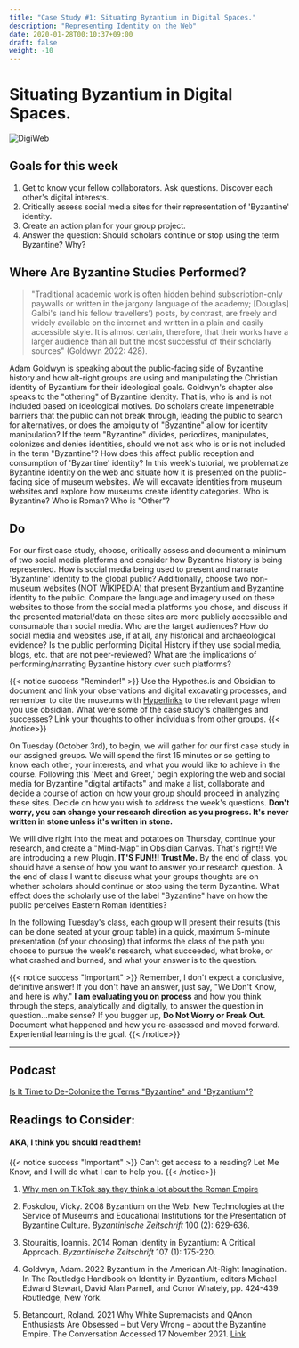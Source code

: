 ```yaml
---
title: "Case Study #1: Situating Byzantium in Digital Spaces."
description: "Representing Identity on the Web"
date: 2020-01-28T00:10:37+09:00
draft: false
weight: -10
---
```


# Situating Byzantium in Digital Spaces.


![DigiWeb](favicon/DigiWeb.png)

## Goals for this week

1. Get to know your fellow collaborators. Ask questions. Discover each other's digital interests.
2. Critically assess social media sites for their representation of 'Byzantine' identity.
3. Create an action plan for your group project.
4. Answer the question: Should scholars continue or stop using the term Byzantine? Why?

## Where Are Byzantine Studies Performed?

>"Traditional academic work is often hidden behind subscription-only paywalls or written in the jargony language of the academy; [Douglas] Galbi's (and his fellow travellers’) posts, by contrast, are freely and widely available on the internet and written in a plain and easily accessible style. It is almost certain, therefore, that their works have a larger audience than all but the most successful of their scholarly sources" (Goldwyn 2022: 428).

Adam Goldwyn is speaking about the public-facing side of Byzantine history and how alt-right groups are using and manipulating the Christian identity of Byzantium for their ideological goals. Goldwyn's chapter also speaks to the "othering" of Byzantine identity. That is, who is and is not included based on ideological motives. Do scholars create impenetrable barriers that the public can not break through, leading the public to search for alternatives, or does the ambiguity of "Byzantine" allow for identity manipulation? If the term "Byzantine" divides, periodizes, manipulates, colonizes and denies identities, should we not ask who is or is not included in the term "Byzantine"? How does this affect public reception and consumption of 'Byzantine' identity? In this week's tutorial, we problematize Byzantine identity on the web and situate how it is presented on the public-facing side of museum websites. We will excavate identities from museum websites and explore how museums create identity categories. Who is Byzantine? Who is Roman? Who is "Other"?

## Do

For our first case study, choose, critically assess and document a minimum of two social media platforms and consider how Byzantine history is being represented. How is social media being used to present and narrate 'Byzantine' identity to the global public? Additionally, choose two non-museum websites (NOT WIKIPEDIA) that present Byzantium and Byzantine identity to the public. Compare the language and imagery used on these websites to those from the social media platforms you chose, and discuss if the presented material/data on these sites are more publicly accessible and consumable than social media. Who are the target audiences? How do social media and websites use, if at all, any historical and archaeological evidence? Is the public performing Digital History if they use social media, blogs, etc. that are not peer-reviewed? What are the implications of performing/narrating Byzantine history over such platforms? 

{{< notice success "Reminder!" >}} Use the Hypothes.is and Obsidian to document and link your observations and digital excavating processes, and remember to cite the museums with [Hyperlinks](https://www.byzantinemuseum.gr/en/) to the relevant page when you use obsidian. What were some of the case study's challenges and successes? Link your thoughts to other individuals from other groups. {{< /notice>}}

On Tuesday (October 3rd), to begin, we will gather for our first case study in our assigned groups. We will spend the first 15 minutes or so getting to know each other, your interests, and what you would like to achieve in the course. Following this 'Meet and Greet,' begin exploring the web and social media for Byzantine "digital artifacts" and make a list, collaborate and decide a course of action on how your group should proceed in analyzing these sites. Decide on how you wish to address the week's questions. **Don't worry, you can change your research direction as you progress. It's never written in stone unless it's written in stone.** 

We will dive right into the meat and potatoes on Thursday, continue your research, and create a "Mind-Map" in Obsidian Canvas. That's right!! We are introducing a new Plugin. **IT'S FUN!!! Trust Me.** By the end of class, you should have a sense of how you want to answer your research question. A the end of class I want to discuss what your groups thoughts are on whether scholars should continue or stop using the term Byzantine. What effect does the scholarly use of the label "Byzantine" have on how the public perceives Eastern Roman identities?

In the following Tuesday's class, each group will present their results (this can be done seated at your group table) in a quick, maximum 5-minute presentation (of your choosing) that informs the class of the path you choose to pursue the week's research, what succeeded, what broke, or what crashed and burned, and what your answer is to the question. 

{{< notice success "Important" >}} Remember, I don't expect a conclusive, definitive answer! If you don't have an answer, just say, "We Don't Know, and here is why." **I am evaluating you on process** and how you think through the steps, analytically and digitally, to answer the question in question...make sense? If you bugger up, **Do Not Worry or Freak Out.** Document what happened and how you re-assessed and moved forward. Experiential learning is the goal. {{< /notice>}}

---
## Podcast 

[Is It Time to De-Colonize the Terms "Byzantine" and "Byzantium"?](https://www.youtube.com/watch?v=oMIwE3DoU3U&list=PLkocuYd2ADmhdt3emdhs-7V_IGV1BjthL) 

## Readings to Consider:
#### AKA, I think you should read them!

{{< notice success "Important" >}} Can't get access to a reading? Let Me Know, and I will do what I can to help you. {{< /notice>}}
   
1. [Why men on TikTok say they think a lot about the Roman Empire](https://www.msnbc.com/opinion/msnbc-opinion/men-roman-empire-tiktok-trend-rcna105780)

2.  Foskolou, Vicky. 2008   Byzantium on the Web: New Technologies at the Service of Museums and Educational Institutions for the Presentation of Byzantine Culture. _Byzantinische Zeitschrift_ 100 (2): 629-636. 
   
3. Stouraitis, Ioannis. 2014   Roman Identity in Byzantium: A Critical Approach. _Byzantinische Zeitschrift_ 107 (1): 175-220.  
    
4. Goldwyn, Adam. 2022 Byzantium in the American Alt-Right Imagination. In The Routledge Handbook on Identity in Byzantium, editors Michael Edward Stewart, David Alan Parnell, and Conor Whately, pp. 424-439. Routledge, New York.
    
5. Betancourt, Roland. 2021 Why White Supremacists and QAnon Enthusiasts Are Obsessed – but Very Wrong – about the Byzantine Empire. The Conversation Accessed 17 November 2021. [Link](http://theconversation.com/why-white-supremacists-and-qanon-enthusiasts-are-obsessed-but-very-wrong-about-the-byzantine-empire-154994)

